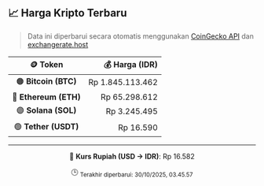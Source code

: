 

<!-- HARGA_KRIPTO -->
## 📈 Harga Kripto Terbaru

> Data ini diperbarui secara otomatis menggunakan [CoinGecko API](https://www.coingecko.com/) dan [exchangerate.host](https://exchangerate.host/)

<div align="center">

| 🪙 Token | 💰 Harga (IDR) |
|:------:|---------------:|
| 🟠 **Bitcoin (BTC)**   | Rp 1.845.113.462 |
| 🔵 **Ethereum (ETH)**  | Rp 65.298.612 |
| 🟣 **Solana (SOL)**    | Rp 3.245.495 |
| 🟢 **Tether (USDT)**   | Rp 16.590 |

---

💱 **Kurs Rupiah (USD → IDR)**: Rp 16.582

🕒 <sub>Terakhir diperbarui: 30/10/2025, 03.45.57</sub>

</div>
<!-- /HARGA_KRIPTO -->